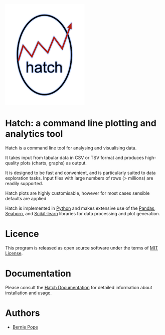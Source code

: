 ![hatch logo](docs/hatch_logo_small.png)

# Hatch: a command line plotting and analytics tool

Hatch is a command line tool for analysing and visualising data.

It takes input from tabular data in CSV or TSV format and produces high-quality plots (charts, graphs) as output.

It is designed to be fast and convenient, and is particularly suited to data exploration tasks. Input files with large numbers of rows (> millions) are readily supported.

Hatch plots are highly customisable, however for most cases sensible defaults are applied.

Hatch is implemented in [Python](http://www.python.org/) and makes extensive use of the [Pandas](https://pandas.pydata.org/>), [Seaborn](https://seaborn.pydata.org/>), and [Scikit-learn](https://scikit-learn.org/) libraries for data processing and plot generation.

# Licence

This program is released as open source software under the terms of [MIT License](https://raw.githubusercontent.com/bjpop/hatch/master/LICENSE).

# Documentation

Please consult the [Hatch Documentation](https://hatch.readthedocs.io/en/latest/index.html) for detailed information about installation and usage.

# Authors

 * [Bernie Pope](http://www.berniepope.id.au/)
